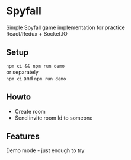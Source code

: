# Spyfall
Simple Spyfall game implementation for practice  
React/Redux + Socket.IO  

## Setup
`npm ci && npm run demo`  
or separately  
`npm ci` and `npm run demo`  


## Howto
- Create room
- Send invite room Id to someone

## Features
Demo mode - just enough to try  
